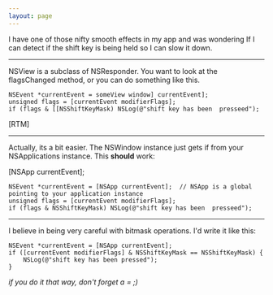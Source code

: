 ```yaml
---
layout: page
---
```




I have one of those nifty smooth effects in my app and was wondering If I can detect if the shift key is being held so I can slow it down.

----
NSView is a subclass of NSResponder. You want to look at the     flagsChanged method, or you can do something like this.

    
    NSEvent *currentEvent = someView window] currentEvent];
    unsigned flags = [currentEvent modifierFlags];
    if (flags & [[NSShiftKeyMask) NSLog(@"shift key has been  presseed");


[RTM]

----

Actually, its a bit easier. The NSWindow instance just gets if from your NSApplications instance. This **should** work:

[NSApp currentEvent];

    
    NSEvent *currentEvent = [NSApp currentEvent];  // NSApp is a global pointing to your application instance
    unsigned flags = [currentEvent modifierFlags];
    if (flags & NSShiftKeyMask) NSLog(@"shift key has been  presseed");


----

I believe in being very careful with bitmask operations. I'd write it like this:

    
    NSEvent *currentEvent = [NSApp currentEvent];
    if ([currentEvent modifierFlags] & NSShiftKeyMask == NSShiftKeyMask) {
        NSLog(@"shift key has been pressed");
    }


*if you do it that way, don't forget a = ;)*
